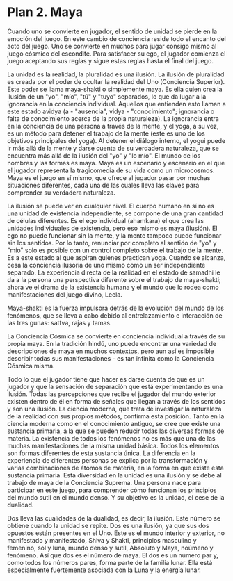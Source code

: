 # Plan 2. Maya

Cuando uno se convierte en jugador, el sentido de unidad se pierde en la emoción del juego. En este cambio de conciencia reside todo el encanto del acto del juego. Uno se convierte en muchos para jugar consigo mismo al juego cósmico del escondite. Para satisfacer su ego, el jugador comienza el juego aceptando sus reglas y sigue estas reglas hasta el final del juego.

La unidad es la realidad, la pluralidad es una ilusión. La ilusión de pluralidad es creada por el poder de ocultar la realidad del Uno (Conciencia Superior). Este poder se llama maya-shakti o simplemente maya. Es ella quien crea la ilusión de un "yo", "mío", "tú" y "tuyo" separados, lo que da lugar a la ignorancia en la conciencia individual. Aquellos que entienden esto llaman a este estado avidya (a - "ausencia", vidya - "conocimiento"; ignorancia o falta de conocimiento acerca de la propia naturaleza). La ignorancia entra en la conciencia de una persona a través de la mente, y el yoga, a su vez, es un método para detener el trabajo de la mente (este es uno de los objetivos principales del yoga). Al detener el diálogo interno, el yogui puede ir más allá de la mente y darse cuenta de su verdadera naturaleza, que se encuentra más allá de la ilusión del "yo" y "lo mío". El mundo de los nombres y las formas es maya. Maya es un escenario y escenario en el que el jugador representa la tragicomedia de su vida como un microcosmos. Maya es el juego en sí mismo, que ofrece al jugador pasar por muchas situaciones diferentes, cada una de las cuales lleva las claves para comprender su verdadera naturaleza.

La ilusión se puede ver en cualquier nivel. El cuerpo humano en sí no es una unidad de existencia independiente, se compone de una gran cantidad de células diferentes. Es el ego individual (ahamkara) el que crea las unidades individuales de existencia, pero eso mismo es maya (ilusión). El ego no puede funcionar sin la mente, y la mente tampoco puede funcionar sin los sentidos. Por lo tanto, renunciar por completo al sentido de "yo" y "mío" solo es posible con un control completo sobre el trabajo de la mente. Es a este estado al que aspiran quienes practican yoga. Cuando se alcanza, cesa la conciencia ilusoria de uno mismo como un ser independiente separado. La experiencia directa de la realidad en el estado de samadhi le da a la persona una perspectiva diferente sobre el trabajo de maya-shakti; ahora ve el drama de la existencia humana y el mundo que lo rodea como manifestaciones del juego divino, Leela.

Maya-shakti es la fuerza impulsora detrás de la evolución del mundo de los fenómenos, que se lleva a cabo debido al entrelazamiento e interacción de las tres gunas: sattva, rajas y tamas.

La Conciencia Cósmica se convierte en conciencia individual a través de su propia maya. En la tradición hindú, uno puede encontrar una variedad de descripciones de maya en muchos contextos, pero aun así es imposible describir todas sus manifestaciones - es tan infinita como la Conciencia Cósmica misma.

Todo lo que el jugador tiene que hacer es darse cuenta de que es un jugador y que la sensación de separación que está experimentando es una ilusión. Todas las percepciones que recibe el jugador del mundo exterior existen dentro de él en forma de señales que llegan a través de los sentidos y son una ilusión. La ciencia moderna, que trata de investigar la naturaleza de la realidad con sus propios métodos, confirma esta posición. Tanto en la ciencia moderna como en el conocimiento antiguo, se cree que existe una sustancia primaria, a la que se pueden reducir todas las diversas formas de materia. La existencia de todos los fenómenos no es más que una de las muchas manifestaciones de la misma unidad básica. Todos los elementos son formas diferentes de esta sustancia única. La diferencia en la experiencia de diferentes personas se explica por la transformación y varias combinaciones de átomos de materia, en la forma en que existe esta sustancia primaria. Esta diversidad en la unidad es una ilusión y se debe al trabajo de maya de la Conciencia Suprema. Una persona nace para participar en este juego, para comprender cómo funcionan los principios del mundo sutil en el mundo denso. Y su objetivo es la unidad, el cese de la dualidad.

Dos lleva las cualidades de la dualidad, es decir, la ilusión. Este número se obtiene cuando la unidad se repite. Dos es una ilusión, ya que sus dos opuestos están presentes en el Uno. Este es el mundo interior y exterior, no manifestado y manifestado, Shiva y Shakti, principios masculino y femenino, sol y luna, mundo denso y sutil, Absoluto y Maya, noúmeno y fenómeno. Así que dos es el número de maya. El dos es un número par y, como todos los números pares, forma parte de la familia lunar. Ella está especialmente fuertemente asociada con la Luna y la energía lunar.
